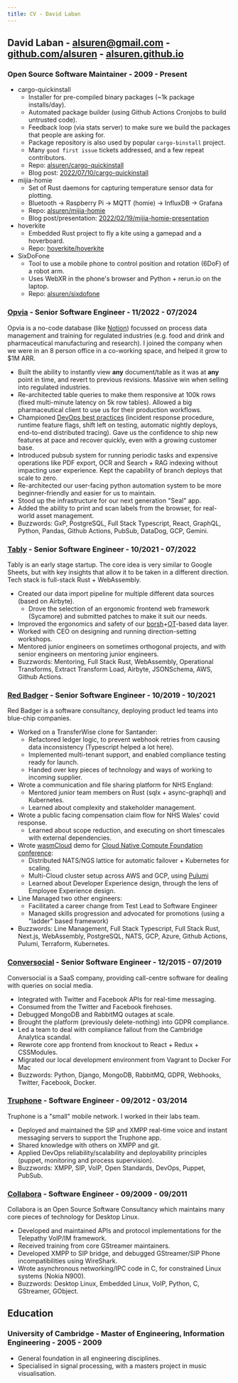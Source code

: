 ```yaml
---
title: CV - David Laban
---
```


## David Laban - [alsuren@gmail.com](mailto:alsuren@gmail.com) - [github.com/alsuren](https://github.com/alsuren) - [alsuren.github.io](https://alsuren.github.com)

### Open Source Software Maintainer - 2009 - Present

* cargo-quickinstall
    * Installer for pre-compiled binary packages (~1k package installs/day).
    * Automated package builder (using Github Actions Cronjobs to build untrusted code).
    * Feedback loop (via stats server) to make sure we build the packages that people are asking for.
    * Package repository is also used by popular `cargo-binstall` project.
    * Many `good first issue` tickets addressed, and a few repeat contributors.
    * Repo: [alsuren/cargo-quickinstall](https://github.com/alsuren/cargo-quickinstall)
    * Blog post: [2022/07/10/cargo-quickinstall](https://alsuren.github.io/2022/07/10/cargo-quickinstall.html)
* mijia-homie
    * Set of Rust daemons for capturing temperature sensor data for plotting.
    * Bluetooth -> Raspberry Pi -> MQTT (homie) -> InfluxDB -> Grafana
    * Repo: [alsuren/mijia-homie](https://github.com/alsuren/mijia-homie)
    * Blog post/presentation: [2022/02/19/mijia-homie-presentation](https://alsuren.github.io/2022/02/19/mijia-homie-presentation.html)
* hoverkite
    * Embedded Rust project to fly a kite using a gamepad and a hoverboard.
    * Repo: [hoverkite/hoverkite](https://github.com/hoverkite/hoverkite)
* SixDoFone
    * Tool to use a mobile phone to control position and rotation (6DoF) of a robot arm.
    * Uses WebXR in the phone's browser and Python + rerun.io on the laptop.
    * Repo: [alsuren/sixdofone](https://github.com/alsuren/sixdofone)


### [Opvia](https://opvia.io) - Senior Software Engineer - 11/2022 - 07/2024

Opvia is a no-code database (like [Notion](https://www.notion.so)) focussed on process data management and training for regulated industries (e.g. food and drink and pharmaceutical manufacturing and research). I joined the company when we were in an 8 person office in a co-working space, and helped it grow to $1M ARR.

* Built the ability to instantly view **any** document/table as it was at **any** point in time, and revert to previous revisions. Massive win when selling into regulated industries.
* Re-architected table queries to make them responsive at 100k rows (fixed multi-minute latency on 5k row tables). Allowed a big pharmaceutical client to use us for their production workflows.
* Championed [DevOps best practices](https://www.oreilly.com/library/view/accelerate/9781457191435/) (incident response procedure, runtime feature flags, shift left on testing, automatic nightly deploys, end-to-end distributed tracing). Gave us the confidence to ship new features at pace and recover quickly, even with a growing customer base.
* Introduced pubsub system for running periodic tasks and expensive operations like PDF export, OCR and Search + RAG indexing without impacting user experience. Kept the capability of branch deploys that scale to zero.
* Re-architected our user-facing python automation system to be more beginner-friendly and easier for us to maintain.
* Stood up the infrastructure for our next generation "Seal" app.
* Added the ability to print and scan labels from the browser, for real-world asset management.
* Buzzwords: GxP, PostgreSQL, Full Stack Typescript, React, GraphQL, Python, Pandas, Github Actions, PubSub, DataDog, GCP, Gemini.



### [Tably](https://tably.com) - Senior Software Engineer - 10/2021 - 07/2022

Tably is an early stage startup. The core idea is very similar to Google Sheets, but with key insights that allow it to be taken in a different direction. Tech stack is full-stack Rust + WebAssembly.

* Created our data import pipeline for multiple different data sources (based on Airbyte).
  * Drove the selection of an ergonomic frontend web framework (Sycamore) and submitted patches to make it suit our needs.
* Improved the ergonomics and safety of our [borsh](https://borsh.io/)+[OT](https://en.wikipedia.org/wiki/Operational_transformation)-based data layer.
* Worked with CEO on designing and running direction-setting workshops.
* Mentored junior engineers on sometimes orthogonal projects, and with senior engineers on mentoring junior engineers.
* Buzzwords: Mentoring, Full Stack Rust, WebAssembly, Operational Transforms, Extract Transform Load, Airbyte, JSONSchema, AWS, Github Actions.

### [Red Badger](https://red-badger.com) - Senior Software Engineer - 10/2019 - 10/2021

Red Badger is a software consultancy, deploying product led teams into blue-chip companies.

* Worked on a TransferWise clone for Santander:
  * Refactored ledger logic, to prevent webhook retries from causing data inconsistency (Typescript helped a lot here).
  * Implemented multi-tenant support, and enabled compliance testing ready for launch.
  * Handed over key pieces of technology and ways of working to incoming supplier.
* Wrote a communication and file sharing platform for NHS England:
  * Mentored junior team members on Rust (sqlx + async-graphql) and Kubernetes.
  * Learned about complexity and stakeholder management.
* Wrote a public facing compensation claim flow for NHS Wales' covid response.
  * Learned about scope reduction, and executing on short timescales with external dependencies.
* Wrote [wasmCloud](https://wasmcloud.dev/) demo for [Cloud Native Compute Foundation conference](https://www.youtube.com/watch?v=krbx09oJ2Q8):
  * Distributed NATS/NGS lattice for automatic failover + Kubernetes for scaling.
  * Multi-Cloud cluster setup across AWS and GCP, using [Pulumi](https://www.pulumi.com/)
  * Learned about Developer Experience design, through the lens of Employee Experience design.
* Line Managed two other engineers:
  * Facilitated a career change from Test Lead to Software Engineer
  * Managed skills progression and advocated for promotions (using a "ladder" based framework)
* Buzzwords: Line Management, Full Stack Typescript, Full Stack Rust, Next.js, WebAssembly, PostgreSQL, NATS, GCP, Azure, Github Actions, Pulumi, Terraform, Kubernetes.

### [Conversocial](https://conversocial.com) - Senior Software Engineer - 12/2015 - 07/2019

Conversocial is a SaaS company, providing call-centre software for dealing with queries on social media.

* Integrated with Twitter and Facebook APIs for real-time messaging.
* Consumed from the Twitter and Facebook firehoses.
* Debugged MongoDB and RabbitMQ outages at scale.
* Brought the platform (previously delete-nothing) into GDPR compliance.
* Led a team to deal with compliance fallout from the Cambridge Analytica scandal.
* Rewrote core app frontend from knockout to React + Redux + CSSModules.
* Migrated our local development environment from Vagrant to Docker For Mac
* Buzzwords: Python, Django, MongoDB, RabbitMQ, GDPR, Webhooks, Twitter, Facebook, Docker.

### [Truphone](https://truphone.com) - Software Engineer - 09/2012 - 03/2014

Truphone is a "small" mobile network. I worked in their labs team.

* Deployed and maintained the SIP and XMPP real-time voice and instant messaging servers to support the Truphone app.
* Shared knowledge with others on XMPP and git.
* Applied DevOps reliability/scalability and deployability principles (puppet, monitoring and process supervision).
* Buzzwords: XMPP, SIP, VoIP, Open Standards, DevOps, Puppet, PubSub.

### [Collabora](https://collabora.com) - Software Engineer - 09/2009 - 09/2011

Collabora is an Open Source Software Consultancy which maintains many core pieces of technology for Desktop Linux.

* Developed and maintained APIs and protocol implementations for the Telepathy VoIP/IM framework.
* Received training from core GStreamer maintainers.
* Developed XMPP to SIP bridge, and debugged GStreamer/SIP Phone incompatibilities using WireShark.
* Wrote asynchronous networking/IPC code in C, for constrained Linux systems (Nokia N900).
* Buzzwords: Desktop Linux, Embedded Linux, VoIP, Python, C, GStreamer, GObject.


## Education

### University of Cambridge - Master of Engineering, Information Engineering - 2005 - 2009

* General foundation in all engineering disciplines.
* Specialised in signal processing, with a masters project in music visualisation.
